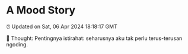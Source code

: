 # A Mood Story

⏰ Updated on Sat, 06 Apr 2024 18:18:17 GMT

💭 Thought: Pentingnya istirahat: seharusnya aku tak perlu terus-terusan ngoding.

